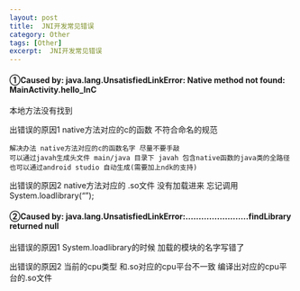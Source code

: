 ```yaml
---
layout: post
title:  JNI开发常见错误
category: Other
tags: [Other]
excerpt:  JNI开发常见错误
---
```


#### ①Caused by: java.lang.UnsatisfiedLinkError: Native method not found: MainActivity.hello_InC ####

本地方法没有找到 

出错误的原因1 native方法对应的c的函数 不符合命名的规范 

	解决办法 native方法对应的c的函数名字 尽量不要手敲 
	可以通过javah生成头文件 main/java 目录下 javah 包含native函数的java类的全路径 
	也可以通过android studio 自动生成(需要加上ndk的支持) 
 


出错误的原因2 native方法对应的 .so文件 没有加载进来 忘记调用System.loadlibrary(“”);

#### ②Caused by: java.lang.UnsatisfiedLinkError:……………………findLibrary returned null ####

出错误的原因1 System.loadlibrary的时候 加载的模块的名字写错了
 
出错误的原因2 当前的cpu类型 和.so对应的cpu平台不一致 编译出对应的cpu平台的.so文件